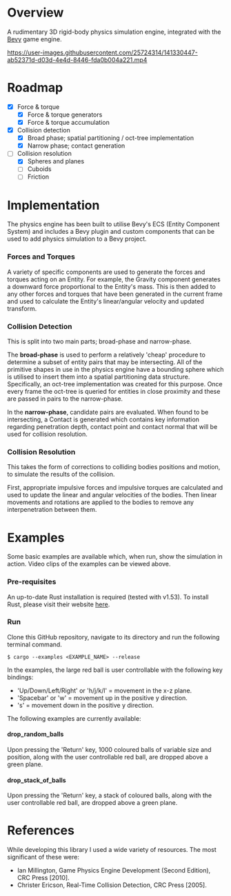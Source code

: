 # Overview

A rudimentary 3D rigid-body physics simulation engine, integrated with the
[Bevy](https://bevyengine.org/) game engine.

https://user-images.githubusercontent.com/25724314/141330447-ab52371d-d03d-4e4d-8446-fda0b004a221.mp4

# Roadmap

- [x] Force & torque
    - [x] Force & torque generators
    - [x] Force & torque accumulation

- [x] Collision detection
    - [x] Broad phase; spatial partitioning / oct-tree implementation
    - [x] Narrow phase; contact generation
- [ ] Collision resolution
    - [x] Spheres and planes
    - [ ] Cuboids
    - [ ] Friction

# Implementation

The physics engine has been built to utilise Bevy's ECS (Entity Component System) and includes a
Bevy plugin and custom components that can be used to add physics simulation to a Bevy project.

### Forces and Torques

A variety of specific components are used to generate the forces and torques acting on an Entity.
For example, the Gravity component generates a downward force proportional to the Entity's mass.
This is then added to any other forces and torques that have been generated in the current frame
and used to calculate the Entity's linear/angular velocity and updated transform.

### Collision Detection

This is split into two main parts; broad-phase and narrow-phase.

The __broad-phase__ is used to perform a relatively 'cheap' procedure to determine a subset of entity
pairs that may be intersecting. All of the primitive shapes in use in the physics engine have a
bounding sphere which is utilised to insert them into a spatial partitioning data structure.
Specifically, an oct-tree implementation was created for this purpose. Once every frame the oct-tree
is queried for entities in close proximity and these are passed in pairs to the narrow-phase.

In the __narrow-phase__, candidate pairs are evaluated. When found to be intersecting, a Contact is
generated which contains key information regarding penetration depth, contact point and contact
normal that will be used for collision resolution.

### Collision Resolution

This takes the form of corrections to colliding bodies positions and motion, to simulate the results
of the collision.

First, appropriate impulsive forces and impulsive torques are calculated and used to update the
linear and angular velocities of the bodies. Then linear movements and rotations are applied to the
bodies to remove any interpenetration between them.

# Examples

Some basic examples are available which, when run, show the simulation in action. Video clips of the
examples can be viewed above.

### Pre-requisites

An up-to-date Rust installation is required (tested with v1.53). To install Rust, please visit
their website [here](https://www.rust-lang.org/tools/install).

### Run

Clone this GitHub repository, navigate to its directory and run the following terminal command.

    $ cargo --examples <EXAMPLE_NAME> --release

In the examples, the large red ball is user controllable with the following key bindings:

- 'Up/Down/Left/Right' or 'h/j/k/l' = movement in the x-z plane.
- 'Spacebar' or 'w' = movement up in the positive y direction.
- 's' = movement down in the positive y direction.

The following examples are currently available:

#### drop_random_balls

Upon pressing the 'Return' key, 1000 coloured balls of variable size and position, along with the
user controllable red ball, are dropped above a green plane.

#### drop_stack_of_balls

Upon pressing the 'Return' key, a stack of coloured balls, along with the user controllable red ball, are
dropped above a green plane.

# References

While developing this library I used a wide variety of resources. The most significant of these
were:

- Ian Millington, Game Physics Engine Development (Second Edition), CRC Press [2010].
- Christer Ericson, Real-Time Collision Detection, CRC Press [2005].
